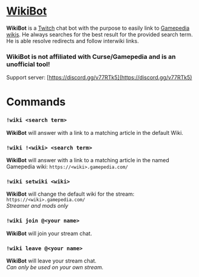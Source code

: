 # [WikiBot](https://www.twitch.tv/WikiBot)
**WikiBot** is a [Twitch](https://www.twitch.tv/) chat bot with the purpose to easily link to [Gamepedia wikis](https://www.gamepedia.com/).
He always searches for the best result for the provided search term. He is able resolve redirects and follow interwiki links.

### WikiBot is not affiliated with Curse/Gamepedia and is an unofficial tool!

Support server: [https://discord.gg/v77RTk5](https://discord.gg/v77RTk5)

# Commands
### `!wiki <search term>`
**WikiBot** will answer with a link to a matching article in the default Wiki.

### `!wiki !<wiki> <search term>`
**WikiBot** will answer with a link to a matching article in the named Gamepedia wiki: `https://<wiki>.gamepedia.com/`

### `!wiki setwiki <wiki>`
**WikiBot** will change the default wiki for the stream: `https://<wiki>.gamepedia.com/`
<br>*Streamer and mods only*

### `!wiki join @<your name>`
**WikiBot** will join your stream chat.

### `!wiki leave @<your name>`
**WikiBot** will leave your stream chat.
<br>*Can only be used on your own stream.*
